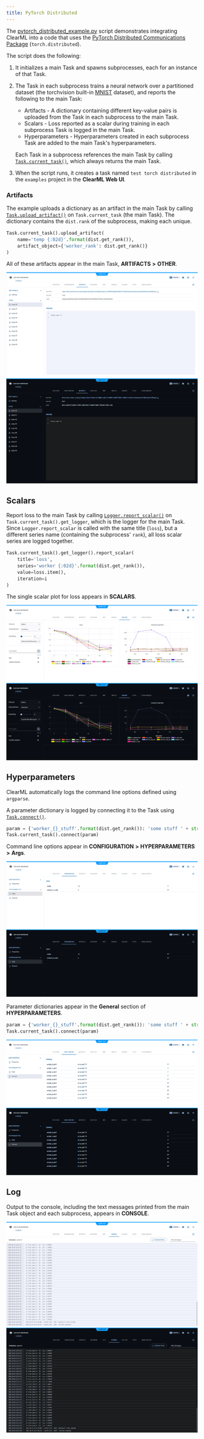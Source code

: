 ```yaml
---
title: PyTorch Distributed
---
```


The [pytorch_distributed_example.py](https://github.com/clearml/clearml/blob/master/examples/frameworks/pytorch/pytorch_distributed_example.py) 
script demonstrates integrating ClearML into a code that uses the [PyTorch Distributed Communications Package](https://pytorch.org/docs/stable/distributed.html) 
(`torch.distributed`). 

The script does the following: 
1. It initializes a main Task and spawns subprocesses, each for an instance of that Task. 
   
1. The Task in each subprocess trains a neural network over a partitioned dataset (the torchvision built-in [MNIST](https://pytorch.org/vision/stable/datasets.html#mnist) 
   dataset), and reports the following to the main Task:
    * Artifacts - A dictionary containing different key-value pairs is uploaded from the Task in each subprocess to the main Task.
    * Scalars - Loss reported as a scalar during training in each subprocess Task is logged in the main Task.
    * Hyperparameters - Hyperparameters created in each subprocess Task are added to the main Task's hyperparameters.  
      
    
   Each Task in a subprocess references the main Task by calling [`Task.current_task()`](../../../references/sdk/task.md#taskcurrent_task), 
   which always returns the main Task.

1. When the script runs, it creates a task named `test torch distributed` in the `examples` project in the **ClearML Web UI**.

### Artifacts

The example uploads a dictionary as an artifact in the main Task by calling [`Task.upload_artifact()`](../../../references/sdk/task.md#upload_artifact)
on `Task.current_task` (the main Task). The dictionary contains the `dist.rank` of the subprocess, making each unique.

```python
Task.current_task().upload_artifact(
    name='temp {:02d}'.format(dist.get_rank()), 
    artifact_object={'worker_rank': dist.get_rank()}
)
```

All of these artifacts appear in the main Task, **ARTIFACTS** **>** **OTHER**.

![Artifacts](../../../img/examples_pytorch_distributed_example_09.png#light-mode-only)
![Artifacts](../../../img/examples_pytorch_distributed_example_09_dark.png#dark-mode-only)

## Scalars

Report loss to the main Task by calling [`Logger.report_scalar()`](../../../references/sdk/logger.md#report_scalar) 
on `Task.current_task().get_logger`, which is the logger for the main Task. Since `Logger.report_scalar` is called with the 
same title (`loss`), but a different series name (containing the subprocess' `rank`), all loss scalar series are logged together.

```python
Task.current_task().get_logger().report_scalar(
    title='loss', 
    series='worker {:02d}'.format(dist.get_rank()), 
    value=loss.item(), 
    iteration=i
)
```

The single scalar plot for loss appears in **SCALARS**.

![Scalars](../../../img/examples_pytorch_distributed_example_08.png#light-mode-only)
![Scalars](../../../img/examples_pytorch_distributed_example_08_dark.png#dark-mode-only)

## Hyperparameters

ClearML automatically logs the command line options defined using `argparse`. 

A parameter dictionary is logged by connecting it to the Task using [`Task.connect()`](../../../references/sdk/task.md#connect).

```python
param = {'worker_{}_stuff'.format(dist.get_rank()): 'some stuff ' + str(randint(0, 100))}
Task.current_task().connect(param)
```

Command line options appear in **CONFIGURATION** **>** **HYPERPARAMETERS** **>** **Args**.

![Hyperparamter Args](../../../img/examples_pytorch_distributed_example_01.png#light-mode-only)
![Hyperparamter Args](../../../img/examples_pytorch_distributed_example_01_dark.png#dark-mode-only)

Parameter dictionaries appear in the **General** section of **HYPERPARAMETERS**.

```python
param = {'worker_{}_stuff'.format(dist.get_rank()): 'some stuff ' + str(randint(0, 100))}
Task.current_task().connect(param)
```

![Hyperparameter General args](../../../img/examples_pytorch_distributed_example_02.png#light-mode-only)
![Hyperparameter General args](../../../img/examples_pytorch_distributed_example_02_dark.png#dark-mode-only)

## Log

Output to the console, including the text messages printed from the main Task object and each subprocess, appears in **CONSOLE**.

![Console log](../../../img/examples_pytorch_distributed_example_06.png#light-mode-only)
![Console log](../../../img/examples_pytorch_distributed_example_06_dark.png#dark-mode-only)